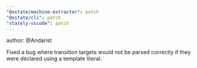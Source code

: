 ```yaml
---
"@xstate/machine-extractor": patch
"@xstate/cli": patch
"stately-vscode": patch
---
```


author: @Andarist 

Fixed a bug where transition targets would not be parsed correctly if they were declared using a template literal.

